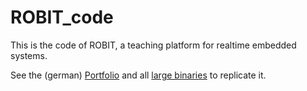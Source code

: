 # ROBIT_code

This is the code of ROBIT, a teaching platform for realtime embedded systems.

See the (german) [Portfolio](https://github.com/ModischFabrications/ROBIT_portfolio) 
and all [large binaries](https://www.thingiverse.com/modisch_fabrications/designs/TODO) to replicate it.
